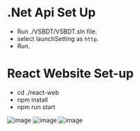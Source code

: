 # .Net Api Set Up
* Run ./VSBDT/VSBDT.sln file.
* select launchSetting as `http`.
* Run.

# React Website Set-up
* cd ./react-web
* npm install
* npm run start

![image](https://github.com/Vilhelmasss/Booking-Website/assets/12648716/f40f649a-b394-4a25-87b0-9895833c9f50)
![image](https://github.com/Vilhelmasss/Booking-Website/assets/12648716/8ef3a5a9-1efd-4d11-ac9b-440ebd6a399c)
![image](https://github.com/Vilhelmasss/Booking-Website/assets/12648716/2e9a738e-e399-4cd8-8392-0c22b489f66c)
